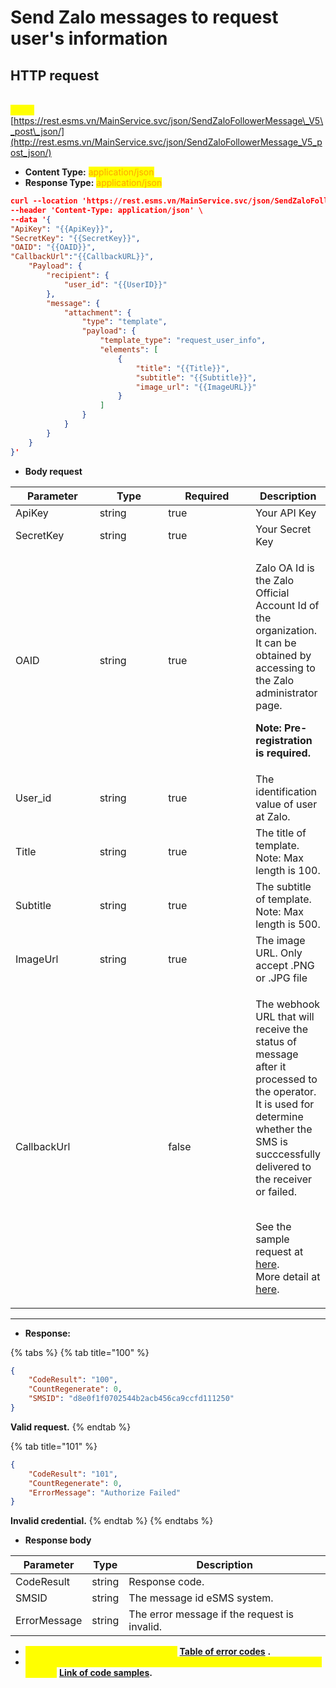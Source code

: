 # Send Zalo messages to request user's information

## HTTP request

\
<mark style="color:yellow;">**POST**</mark> [https://rest.esms.vn/MainService.svc/json/SendZaloFollowerMessage\_V5\_post\_json/](http://rest.esms.vn/MainService.svc/json/SendZaloFollowerMessage_V5_post_json/)



* **Content Type:** <mark style="color:orange;">application/json</mark>
* **Response Type:** <mark style="color:orange;">application/json</mark>

```json
curl --location 'https://rest.esms.vn/MainService.svc/json/SendZaloFollowerMessage_V5_post_json/' \
--header 'Content-Type: application/json' \
--data '{
"ApiKey": "{{ApiKey}}",
"SecretKey": "{{SecretKey}}",
"OAID": "{{OAID}}",
"CallbackUrl":"{{CallbackURL}}",
    "Payload": {
        "recipient": {
            "user_id": "{{UserID}}"
        },
        "message": {
            "attachment": {
                "type": "template",
                "payload": {
                    "template_type": "request_user_info",
                    "elements": [
                        {
                            "title": "{{Title}}",
                            "subtitle": "{{Subtitle}}",
                            "image_url": "{{ImageURL}}"
                        }
                    ]
                }
            }
        }
    }
}'
```



* **Body request**

<table><thead><tr><th width="135">Parameter</th><th width="120">Type</th><th width="152" data-type="checkbox">Required</th><th>Description</th></tr></thead><tbody><tr><td>ApiKey</td><td>string</td><td>true</td><td>Your API Key</td></tr><tr><td>SecretKey</td><td>string</td><td>true</td><td>Your Secret Key</td></tr><tr><td>OAID</td><td>string</td><td>true</td><td><p>Zalo OA Id is the Zalo Official Account Id of the organization. It can be obtained by accessing to the Zalo administrator page.</p><p><strong>Note: Pre-registration is required.</strong></p></td></tr><tr><td>User_id</td><td>string</td><td>true</td><td>The identification value of user at Zalo.</td></tr><tr><td>Title</td><td>string</td><td>true</td><td>The title of template.<br>Note: Max length is 100.</td></tr><tr><td>Subtitle</td><td>string</td><td>true</td><td>The subtitle of template.<br>Note: Max length is 500.</td></tr><tr><td>ImageUrl</td><td>string</td><td>true</td><td>The image URL. Only accept .PNG or .JPG file</td></tr><tr><td>CallbackUrl</td><td></td><td>false</td><td><p>The webhook URL that will receive the status of message after it processed to the operator. It is used for determine whether the SMS is succcessfully delivered to the receiver or failed.</p><p><br>See the sample request at <a href="https://samplefordevelopers.esms.vn/#20f85e1f-3d9e-4ff4-bc4f-8d9c9edbc88a">here</a>.<br>More detail at <a href="../callback-url.md">here</a>.</p></td></tr></tbody></table>

***

* **Response:**

{% tabs %}
{% tab title="100" %}
```json
{
    "CodeResult": "100",
    "CountRegenerate": 0,
    "SMSID": "d8e0f1f0702544b2acb456ca9ccfd111250"
}
```

**Valid request.**
{% endtab %}

{% tab title="101" %}
```json
{
    "CodeResult": "101",
    "CountRegenerate": 0,
    "ErrorMessage": "Authorize Failed"
}
```

**Invalid credential.**
{% endtab %}
{% endtabs %}

* **Response body**

| Parameter    | Type   | Description                                  |
| ------------ | ------ | -------------------------------------------- |
| CodeResult   | string | Response code.                               |
| SMSID        | string | The message id eSMS system.                  |
| ErrorMessage | string | The error message if the request is invalid. |

* _<mark style="color:yellow;">**The detail of error code can refer at**</mark>_ [**Table of error codes**](../table-of-error-codes.md) **.**
* _<mark style="color:yellow;">**Get the  sample of code for programing languagues to use in Postman refer at**</mark>_ [**Link  of code samples**](https://samplefordevelopers.esms.vn/#850974b9-12cf-46f5-946c-e8e15aa3585b)**.**

